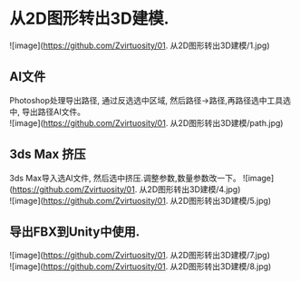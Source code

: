 # 从2D图形转出3D建模.
  ![image](https://github.com/Zvirtuosity/01. 从2D图形转出3D建模/1.jpg)   
## AI文件
  Photoshop处理导出路径, 通过反选选中区域, 然后路径->路径,再路径选中工具选中, 导出路径AI文件。  
  ![image](https://github.com/Zvirtuosity/01. 从2D图形转出3D建模/path.jpg)  

## 3ds Max 挤压
  3ds Max导入选AI文件, 然后选中挤压.调整参数,数量参数改一下。
  ![image](https://github.com/Zvirtuosity/01. 从2D图形转出3D建模/4.jpg)    
  ![image](https://github.com/Zvirtuosity/01. 从2D图形转出3D建模/5.jpg)    
## 导出FBX到Unity中使用.   
  ![image](https://github.com/Zvirtuosity/01. 从2D图形转出3D建模/7.jpg)  
  ![image](https://github.com/Zvirtuosity/01. 从2D图形转出3D建模/8.jpg)  